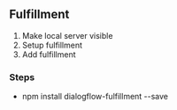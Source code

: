 ## Fulfillment
1. Make local server visible
2. Setup fulfillment
3. Add fulfillment

### Steps
* npm install dialogflow-fulfillment --save

